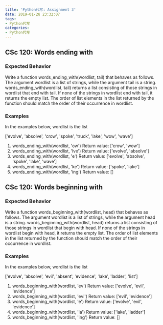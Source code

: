 ```yaml
---
title: 'Python代写: Assignment 3'
date: 2019-01-28 23:32:07
tags:
- Python代写
categories:
- Python代写
---
```


## CSc 120: Words ending with

### Expected Behavior
Write a function words_ending_with(wordlist, tail) that behaves as follows. The argument wordlist is a list of strings, while the argument tail is a string. words_ending_with(wordlist, tail) returns a list consisting of those strings in wordlist that end with tail. If none of the strings in wordlist end with tail, it returns the empty list.
The order of list elements in the list returned by the function should match the order of their occurrence in wordlist.

### Examples

In the examples below, wordlist is the list

['evolve', 'absolve', 'crow', 'spoke', 'truck', 'lake', 'wow', 'wave']
1. words_ending_with(wordlist, 'ow')
 Return value: ['crow', 'wow']
2. words_ending_with(wordlist, 'lve')
Return value: ['evolve', 'absolve']
3. words_ending_with(wordlist, 'e')
Return value: ['evolve', 'absolve', 'spoke', 'lake', 'wave']
4. words_ending_with(wordlist, 'ke')
Return value: ['spoke', 'lake']
5. words_ending_with(wordlist, 'ing')
Return value: []


## CSc 120: Words beginning with

### Expected Behavior

Write a function words_beginning_with(wordlist, head) that behaves as follows. The argument wordlist is a list of strings, while the argument head is a string. words_beginning_with(wordlist, head) returns a list consisting of those strings in wordlist that begin with head. If none of the strings in wordlist begin with head, it returns the empty list.
The order of list elements in the list returned by the function should match the order of their occurrence in wordlist.

### Examples

In the examples below, wordlist is the list

['evolve', 'absolve', 'evil', 'absent', 'evidence', 'lake', 'ladder', 'list']
1. words_beginning_with(wordlist, 'ev')
Return value: ['evolve', 'evil', 'evidence']
2. words_beginning_with(wordlist, 'evi')
Return value: ['evil', 'evidence']
3. words_beginning_with(wordlist, 'e')
Return value: ['evolve', 'evil', 'evidence']
4. words_beginning_with(wordlist, 'la')
Return value: ['lake', 'ladder']
5. words_beginning_with(wordlist, 'ing')
Return value: []